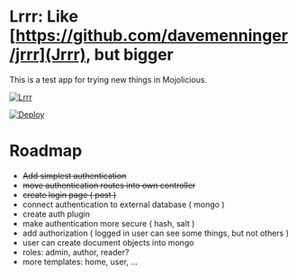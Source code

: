 # Lrrr: Like [https://github.com/davemenninger/jrrr](Jrrr), but bigger

This is a test app for trying new things in Mojolicious.

[![Lrrr](http://img4.wikia.nocookie.net/__cb20130329124434/en.futurama/images/c/c5/Lurr.png)](http://theinfosphere.org/Lrrr)


[![Deploy](https://www.herokucdn.com/deploy/button.png)](https://heroku.com/deploy)

# Roadmap

* ~~Add simplest authentication~~
* ~~move authentication routes into own controller~~
* ~~create login page ( post )~~
* connect authentication to external database ( mongo )
* create auth plugin
* make authentication more secure ( hash, salt )
* add authorization ( logged in user can see some things, but not others )
* user can create document objects into mongo
* roles: admin, author, reader?
* more templates: home, user, ...
